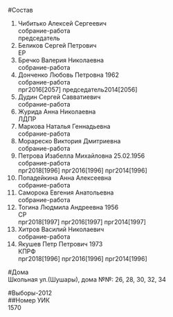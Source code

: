 #Состав  
1. Чибитько Алексей Сергеевич  
    собрание-работа  
    председатель  
2. Беликов Сергей Петрович  
    ЕР  
3. Бречко Валерия Николаевна  
    собрание-работа  
4. Донченко Любовь Петровна 1962  
    собрание-работа  
    прг2016[2057] председатель2014[2056]  
5. Дудин Сергей Савватиевич  
    собрание-работа  
6. Журида Анна Николаевна  
    ЛДПР  
7. Маркова Наталья Геннадьевна  
    собрание-работа  
8. Морареско Виктория Дмитриевна  
    собрание-работа  
9. Петрова Изабелла Михайловна 25.02.1956  
    собрание-работа  
    прг2018[1996] прг2016[1996] прг2014[1996]  
10. Попадейкина Анна Алексеевна  
    собрание-работа  
11. Саморока Евгения Анатольевна  
    собрание-работа  
12. Тогина Людмила Андреевна 1956  
    СР  
    прг2018[1997] прг2016[1997] прг2014[1997]  
13. Хитров Василий Николаевич  
    собрание-работа  
14. Якушев Петр Петрович 1973  
    КПРФ  
    прг2018[1996] прг2016[1996] прг2014[1996]  
  
#Дома  
Школьная ул.(Шушары), дома №№: 26, 28, 30, 32, 34  
  
#Выборы-2012  
##Номер УИК  
1570  
